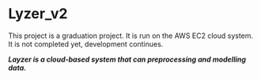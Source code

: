 # Lyzer_v2

This project is a graduation project.
It is run on the AWS EC2 cloud system.
It is not completed yet, development continues.

***Layzer is a cloud-based system that can preprocessing and modelling data.***
